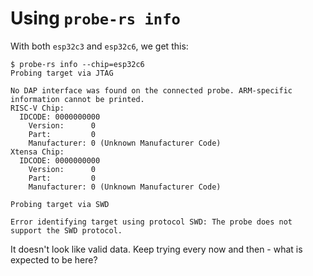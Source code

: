 # Using `probe-rs info`

With both `esp32c3` and `esp32c6`, we get this:

```
$ probe-rs info --chip=esp32c6
Probing target via JTAG

No DAP interface was found on the connected probe. ARM-specific information cannot be printed.
RISC-V Chip:
  IDCODE: 0000000000
    Version:      0
    Part:         0
    Manufacturer: 0 (Unknown Manufacturer Code)
Xtensa Chip:
  IDCODE: 0000000000
    Version:      0
    Part:         0
    Manufacturer: 0 (Unknown Manufacturer Code)

Probing target via SWD

Error identifying target using protocol SWD: The probe does not support the SWD protocol.

```

It doesn't look like valid data. Keep trying every now and then - what is expected to be here?

